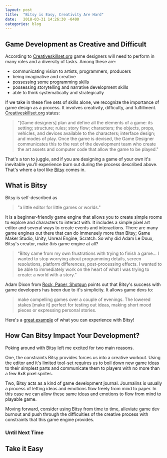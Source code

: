 ```yaml
---
layout: post
title:  "Bitsy is Easy, Creativity Are Hard"
date:   2018-03-31 14:26:30 -0400
categories: blog
---
```


## Game Development as Creative and Difficult

According to [Creativeskillset.org](http://creativeskillset.org/job_roles/331_game_designer) game designers will need to perform in many roles and a diversity of tasks. Among these are:

- communicating vision to artists, programmers, producers
- being imaginative and creative
- possessing some programming skills
- possessing storytelling and narrative development skills
- able to think systematically and strategically

If we take in these five sets of skills alone, we recognize the importance of game design as a process. It involves creativity, difficulty, and fulfillment. [Creativeskillset.org](http://creativeskillset.org/job_roles/331_game_designer) states:

>"[Game designers] plan and define all the elements of a game: its setting; structure; rules; story flow; characters; the objects, props, vehicles, and devices available to the characters; interface design; and modes of play. Once the game is devised, the Game Designer communicates this to the rest of the development team who create the art assets and computer code that allow the game to be played."

That's a ton to juggle, and if you are designing a game of your own it's inevitable you'll experience burn out during the process described above. That's where a tool like [Bitsy](https://ledoux.itch.io/bitsy) comes in.

## What is Bitsy

Bitsy is self-described as
>"a little editor for little games or worlds."

It is a beginner-friendly game engine that allows you to create simple rooms to explore and characters to interact with. It includes a simple pixel art editor and several ways to create events and interactions. There are many game engines out there that can do immensely more than Bitsy; Game Maker Studio, Unity, Unreal Engine, Scratch. So why did Adam Le Doux, Bitsy's creator, make *this* game engine at all?

>“Bitsy came from my own frustrations with trying to finish a game... I wanted to stop worrying about programming details, screen resolutions, platform differences, post-processing effects. I wanted to be able to immediately work on the heart of what I was trying to create: a world with a story.”

Adam Dixon from [Rock, Paper, Shotgun](https://www.rockpapershotgun.com/2018/02/23/how-small-game-makers-found-their-community-with-bitsy/) points out that Bitsy's success with game developers has been due to it's simplicity. It allows game devs to:

>make compelling games over a couple of evenings. The lowered stakes [make it] perfect for testing out ideas, making short mood pieces or expressing personal stories.

Here's a [great example](https://itch.io/queue/c/90743/bitsy-games?game_id=210187) of what you can experience with Bitsy!

## How Can Bitsy Impact Your Development?

Poking around with Bitsy left me excited for two main reasons.

One, the constraints Bitsy provides forces us into a creative workout. Using the editor and it's limited tool-set requires us to boil down new game ideas to their simplest parts and communicate them to players with no more than a few 8x8 pixel sprites.

Two, Bitsy acts as a kind of game development journal. Journalins is usually a process of letting ideas and emotions flow freely from mind to paper. In this case we can allow these same ideas and emotions to flow from mind to playable game.

Moving forward, consider using Bitsy from time to time, alleviate game dev burnout and push through the difficulties of the creative process with constraints that this game engine provides.

### Until Next Time

## Take it Easy
